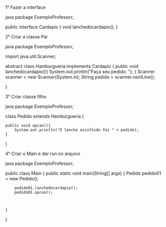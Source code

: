 1° Fazer a interface

java
package ExemploProfessor;

public interface Cardapio {
        void lanchedocardapio();
}



2° Criar a classe Pai

java
package ExemploProfessor;

import java.util.Scanner;

abstract class Hamburgueria implements Cardapio {
    public void lanchedocardapio(){
        System.out.println("Faça seu pedido: ");
    }
    Scanner scanner = new Scanner(System.in);
    String pedido = scanner.nextLine();

}



3° Criar classe filho

java
package ExemploProfessor;

class Pedido extends Hamburgueria {

    public void opcao(){
        System.out.println("O lanche escolhido foi " + pedido);
    }
}


4° Criar o Main e dar run no arquivo

java
package ExemploProfessor;

public class Main {
    public static void main(String[] args) {
        Pedido pedido01 = new Pedido();

        pedido01.lanchedocardapio();
        pedido01.opcao();



    }
}





